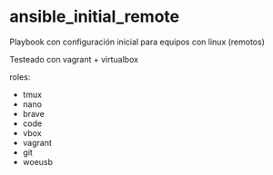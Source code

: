 # ansible_initial_remote

Playbook con configuración inicial para equipos con linux (remotos)

Testeado con vagrant + virtualbox

roles:	 
- tmux
- nano
- brave
- code
- vbox
- vagrant
- git
- woeusb
